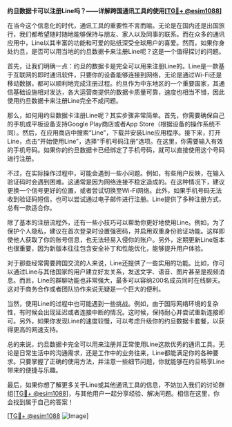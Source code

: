 **约旦数据卡可以注册Line吗？——详解跨国通讯工具的使用[[TG💪+ @esim1088](https://t.me/s/esim1088)]**

在当今这个信息化的时代，通讯工具的重要性不言而喻。无论是在国内还是出国旅行，我们都希望随时随地能够保持与朋友、家人以及同事的联系。而在众多的通讯应用中，Line以其丰富的功能和可爱的贴纸深受全球用户的喜爱。然而，如果你身处约旦，是否可以用当地的约旦数据卡来注册Line呢？这是一个值得探讨的问题。

首先，让我们明确一点：约旦的数据卡是完全可以用来注册Line的。Line是一款基于互联网的即时通讯软件，只要你的设备能够连接到网络，无论是通过Wi-Fi还是移动数据，都可以顺利地完成注册过程。约旦作为中东地区的一个重要国家，其通信基础设施相对发达，各大运营商提供的数据卡质量可靠，速度也相当不错，因此使用约旦数据卡来注册Line完全不成问题。

那么，如何用约旦数据卡注册Line呢？其实步骤非常简单。首先，你需要确保自己的手机或平板设备支持Google Play商店或者App Store（根据设备的操作系统不同）。然后，在应用商店中搜索“Line”，下载并安装Line应用程序。接下来，打开Line，点击“开始使用Line”，选择“手机号码注册”选项。在这里，你需要输入有效的手机号码。如果你的约旦数据卡已经绑定了手机号码，就可以直接使用这个号码进行注册。

不过，在实际操作过程中，可能会遇到一些小问题。例如，有些用户反映，在输入验证码时会遇到困难。这通常是因为网络连接不稳定造成的。在这种情况下，建议更换一个信号更好的位置，或者尝试切换至Wi-Fi网络。此外，如果手机号码无法收到验证码短信，也可以尝试通过电子邮件进行注册。Line提供了多种注册方式，总有一款适合你。

除了基本的注册流程外，还有一些小技巧可以帮助你更好地使用Line。例如，为了保护个人隐私，建议在首次登录时设置强密码，并启用双重身份验证功能。这样即使他人获取了你的账号信息，也无法轻易入侵你的账户。另外，定期更新Line版本也很重要，因为新版本往往包含安全补丁和性能优化，能够提升用户体验。

对于那些经常需要跨国交流的人来说，Line还提供了一些实用的功能。比如，你可以通过Line与其他国家的用户建立好友关系，发送文字、语音、图片甚至是视频消息。而且，Line的群聊功能也非常强大，最多可以容纳200名成员同时在线聊天。这对于商务合作或者团队协作来说无疑是一个巨大的便利。

当然，使用Line的过程中也可能遇到一些挑战。例如，由于国际网络环境的复杂性，有时候会出现延迟或者连接中断的情况。这时候，保持耐心并尝试重新连接即可。另外，如果你发现Line的速度较慢，可以考虑升级你的约旦数据卡套餐，以获得更高的网速支持。

总的来说，约旦数据卡完全可以用来注册并正常使用Line这款优秀的通讯工具。无论是日常生活中的沟通需求，还是工作中的业务往来，Line都能满足你的各种要求。只要掌握了正确的使用方法，并注意一些细节问题，你就能够在约旦畅享Line带来的便捷与乐趣。

最后，如果你想了解更多关于Line或其他通讯工具的信息，不妨加入我们的讨论群组[[TG💪+ @esim1088](https://t.me/s/esim1088)]，与其他用户一起分享经验、解决问题。相信在这里，你会找到属于自己的答案！

[[TG💪+ @esim1088](https://t.me/s/esim1088) ![Image](https://i.postimg.cc/4NQfJmqS/Snipaste-2025-05-13-00-14-12.png)]